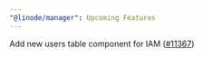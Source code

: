```yaml
---
"@linode/manager": Upcoming Features
---
```


Add new users table component for IAM ([#11367](https://github.com/linode/manager/pull/11367))
